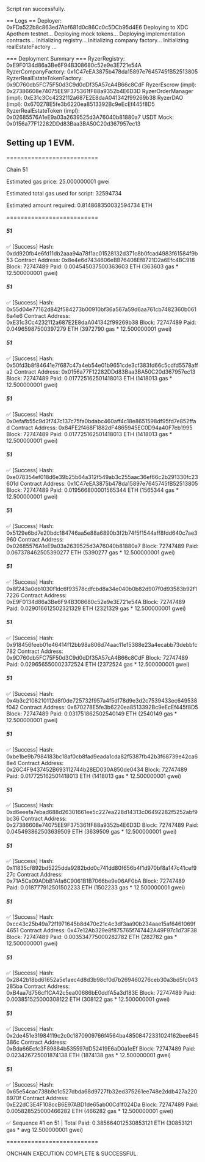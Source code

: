 Script ran successfully.

== Logs ==
Deployer: 0xFDa522b8c863ed7Abf681d0c86Cc0c5DCb95d4E6
Deploying to XDC Apothem testnet...
Deploying mock tokens...
Deploying implementation contracts...
Initializing registry...
Initializing company factory...
Initializing realEstateFactory ...

=== Deployment Summary ===
RyzerRegistry: 0xE9F0134d86a3Be6F94B308680c52e9e3E721e54A
RyzerCompanyFactory: 0x1C47eEA3875b478da15897e7645745fB52513805
RyzerRealEstateTokenFactory: 0x9D760db5FC75F50d3C9d0dDf35A57cA4B66c8CdF
RyzerEscrow (impl): 0x27386608e74075EE9F375361fF88a9352b4E6D3D
RyzerOrderManager (impl): 0xE31c3Cc4232112a687E2E8daA041342f99269b38
RyzerDAO (impl): 0x670278E5fe3b6220ea8513392Bc9eEcEf445f8D5
RyzerRealEstateToken (impl): 0x02685576A1eE9a03a2639525d3A76040b81880a7
USDT Mock: 0x0156a77F12282DDd83Baa3BA50C20d367957ec13

## Setting up 1 EVM.

==========================

Chain 51

Estimated gas price: 25.000000001 gwei

Estimated total gas used for script: 32594734

Estimated amount required: 0.814868350032594734 ETH

==========================

##### 51

✅ [Success] Hash: 0xdd920fb4e6fd11db2aaa94a78f1ac01528132d371c8b0fcad4983f61584f9b53
Contract Address: 0x8e4e6d7434606eBB76408Ef8721D2a6Efc4BC918
Block: 72747489
Paid: 0.004545037500363603 ETH (363603 gas \* 12.500000001 gwei)

##### 51

✅ [Success] Hash: 0x55d04e77162d842f584273b00910bf36a567a59d6aa761cb7482360b0616a4e6
Contract Address: 0xE31c3Cc4232112a687E2E8daA041342f99269b38
Block: 72747489
Paid: 0.04965987500397279 ETH (3972790 gas \* 12.500000001 gwei)

##### 51

✅ [Success] Hash: 0x50fd3b8f84641e7f687c47a4eb54e01b9651cde3cf383fd66c5cdfd5578affa2
Contract Address: 0x0156a77F12282DDd83Baa3BA50C20d367957ec13
Block: 72747489
Paid: 0.017725162501418013 ETH (1418013 gas \* 12.500000001 gwei)

##### 51

✅ [Success] Hash: 0x0efafb55c9d3f747c137c75fa0bdabc460aff4c18e8651598df95fd7e852ffad
Contract Address: 0x84FE2f468F1882dF4865945EC0D94a40F7eb1995
Block: 72747489
Paid: 0.017725162501418013 ETH (1418013 gas \* 12.500000001 gwei)

##### 51

✅ [Success] Hash: 0xe078354ef018d6e39b25b64a312f549ab3c255aac36ef66c2b291330fc23601d
Contract Address: 0x1C47eEA3875b478da15897e7645745fB52513805
Block: 72747489
Paid: 0.019566800001565344 ETH (1565344 gas \* 12.500000001 gwei)

##### 51

✅ [Success] Hash: 0x5129e6bd7e20bdc184746aa5e88a6890b3f2b74f5f1544aff8fdd640c7ae3960
Contract Address: 0x02685576A1eE9a03a2639525d3A76040b81880a7
Block: 72747489
Paid: 0.067378462505390277 ETH (5390277 gas \* 12.500000001 gwei)

##### 51

✅ [Success] Hash: 0x8f243a0db1030f1dc6f93578cdfcbd8a34e040b0b82d907f0d93583b92f17226
Contract Address: 0xE9F0134d86a3Be6F94B308680c52e9e3E721e54A
Block: 72747489
Paid: 0.029016612502321329 ETH (2321329 gas \* 12.500000001 gwei)

##### 51

✅ [Success] Hash: 0x918456feeb01e46414f12bb98a806d74aac11e15388e23a4ecabb73debbfc782
Contract Address: 0x9D760db5FC75F50d3C9d0dDf35A57cA4B66c8CdF
Block: 72747489
Paid: 0.029656550002372524 ETH (2372524 gas \* 12.500000001 gwei)

##### 51

✅ [Success] Hash: 0x4b3c2108210112d8f0de725732f957a4f5df78d9e3d2c7539433ec649538f042
Contract Address: 0x670278E5fe3b6220ea8513392Bc9eEcEf445f8D5
Block: 72747489
Paid: 0.031751862502540149 ETH (2540149 gas \* 12.500000001 gwei)

##### 51

✅ [Success] Hash: 0xbe1be9b7984183bc18af0cb8fad9eada1cda82f5387fb42b3f68739e42ca68e4
Contract Address: 0x26C4F9437452B693112744b28ED030A850de0434
Block: 72747489
Paid: 0.017725162501418013 ETH (1418013 gas \* 12.500000001 gwei)

##### 51

✅ [Success] Hash: 0xd6eeefa7ebad688d26301661ee5c227ea228d14313c06492282f5252abf9bc36
Contract Address: 0x27386608e74075EE9F375361fF88a9352b4E6D3D
Block: 72747489
Paid: 0.045493862503639509 ETH (3639509 gas \* 12.500000001 gwei)

##### 51

✅ [Success] Hash: 0x11835cf892bd5225dda9282bdd0c741dd80f656b4f1d970bf8a147c41cef927c
Contract Address: 0x71A5Ca09ADbB1Afa6C9061B1B7066be9e06AF0bA
Block: 72747489
Paid: 0.018777912501502233 ETH (1502233 gas \* 12.500000001 gwei)

##### 51

✅ [Success] Hash: 0xcc43c25b49a72f1971645b8d470c21c4c3df3aa90b234aae15af6461069f4651
Contract Address: 0x47e12Ab329e8f875765f747442A49F97c1d73F38
Block: 72747489
Paid: 0.003534775000282782 ETH (282782 gas \* 12.500000001 gwei)

##### 51

✅ [Success] Hash: 0x2842b18bd61652a5e1aec4d8d3b98cf0d7b269460276ceb30a3bd5fc043285ba
Contract Address: 0xB4aa7d756cf1CA42c5ea00686bE0ddfA5a3d183E
Block: 72747489
Paid: 0.003851525000308122 ETH (308122 gas \* 12.500000001 gwei)

##### 51

✅ [Success] Hash: 0x2de451e31984119c2c0c1870909766f4564ba48508472331024162bee845386c
Contract Address: 0xBda66Ecfc3F89884b535597dD52419E6aD0a1eEf
Block: 72747489
Paid: 0.023426725001874138 ETH (1874138 gas \* 12.500000001 gwei)

##### 51

✅ [Success] Hash: 0x65e54cac738b9c1c527dbda68d9727fb32ed375261ee748e2ddb427a2208970f
Contract Address: 0xE22dC3E4F108ccB6E97ABD1de65ab00Cd1f024Da
Block: 72747489
Paid: 0.005828525000466282 ETH (466282 gas \* 12.500000001 gwei)

✅ Sequence #1 on 51 | Total Paid: 0.385664012530853121 ETH (30853121 gas \* avg 12.500000001 gwei)

==========================

ONCHAIN EXECUTION COMPLETE & SUCCESSFUL.

